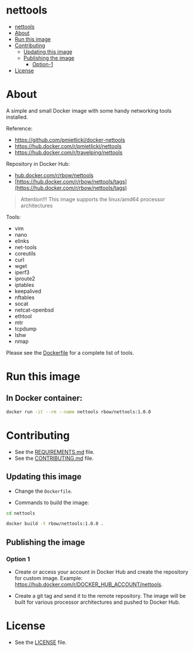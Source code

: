 # nettools

<!-- TOC -->

- [nettools](#nettools)
- [About](#about)
- [Run this image](#run-this-image)
- [Contributing](#contributing)
  - [Updating this image](#updating-this-image)
  - [Publishing the image](#publishing-the-image)
    - [Option-1](#option-1)
- [License](#license)

<!-- TOC -->

# About

A simple and small Docker image with some handy networking tools installed.

Reference:
* https://github.com/pmietlicki/docker-nettools
* https://hub.docker.com/r/pmietlicki/nettools
* https://hub.docker.com/r/travelping/nettools

Repository in Docker Hub:
* [hub.docker.com/r/rbow/nettools](https://hub.docker.com/r/rbow/nettools)
* [https://hub.docker.com/r/rbow/nettools/tags](https://hub.docker.com/r/rbow/nettools/tags)

> Attention!!!
> This image supports the linux/amd64 processor architectures


Tools:
* vim
* nano
* elinks
* net-tools
* coreutils
* curl
* wget
* iperf3
* iproute2
* iptables
* keepalived
* nftables
* socat
* netcat-openbsd
* ethtool
* mtr
* tcpdump
* lshw
* nmap

Please see the [Dockerfile](Dockerfile) for a complete list of tools.

# Run this image

## In Docker container:

```bash
docker run -it --rm --name nettools rbow/nettools:1.0.0
```

# Contributing

* See the [REQUIREMENTS.md](REQUIREMENTS.md) file.
* See the [CONTRIBUTING.md](CONTRIBUTING.md) file.

## Updating this image

* Change the ``Dockerfile``.

* Commands to build the image:

```bash
cd nettools

docker build -t rbow/nettools:1.0.0 .
```

## Publishing the image

### Option 1

* Create or access your account in Docker Hub and create the repository for custom image. Example: https://hub.docker.com/r/DOCKER_HUB_ACCOUNT/nettools. 

* Create a git tag and send it to the remote repository. The image will be built for various processor architectures and pushed to Docker Hub.

# License

* See the [LICENSE](LICENSE) file.
